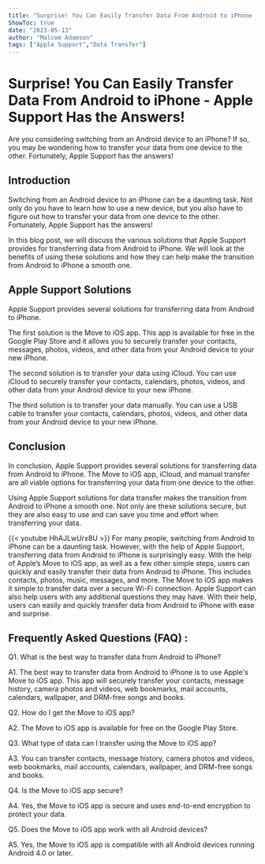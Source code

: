 ```yaml
---
title: "Surprise! You Can Easily Transfer Data From Android to iPhone - Apple Support Has the Answers!"
ShowToc: true 
date: "2023-05-13"
author: "Malcom Adamson" 
tags: ["Apple Support","Data Transfer"]
---
```

# Surprise! You Can Easily Transfer Data From Android to iPhone - Apple Support Has the Answers!

Are you considering switching from an Android device to an iPhone? If so, you may be wondering how to transfer your data from one device to the other. Fortunately, Apple Support has the answers!

## Introduction

Switching from an Android device to an iPhone can be a daunting task. Not only do you have to learn how to use a new device, but you also have to figure out how to transfer your data from one device to the other. Fortunately, Apple Support has the answers!

In this blog post, we will discuss the various solutions that Apple Support provides for transferring data from Android to iPhone. We will look at the benefits of using these solutions and how they can help make the transition from Android to iPhone a smooth one.

## Apple Support Solutions

Apple Support provides several solutions for transferring data from Android to iPhone. 

The first solution is the Move to iOS app. This app is available for free in the Google Play Store and it allows you to securely transfer your contacts, messages, photos, videos, and other data from your Android device to your new iPhone.

The second solution is to transfer your data using iCloud. You can use iCloud to securely transfer your contacts, calendars, photos, videos, and other data from your Android device to your new iPhone.

The third solution is to transfer your data manually. You can use a USB cable to transfer your contacts, calendars, photos, videos, and other data from your Android device to your new iPhone.

## Conclusion

In conclusion, Apple Support provides several solutions for transferring data from Android to iPhone. The Move to iOS app, iCloud, and manual transfer are all viable options for transferring your data from one device to the other. 

Using Apple Support solutions for data transfer makes the transition from Android to iPhone a smooth one. Not only are these solutions secure, but they are also easy to use and can save you time and effort when transferring your data.

{{< youtube HhAJLwUrx8U >}} 
For many people, switching from Android to iPhone can be a daunting task. However, with the help of Apple Support, transferring data from Android to iPhone is surprisingly easy. With the help of Apple’s Move to iOS app, as well as a few other simple steps, users can quickly and easily transfer their data from Android to iPhone. This includes contacts, photos, music, messages, and more. The Move to iOS app makes it simple to transfer data over a secure Wi-Fi connection. Apple Support can also help users with any additional questions they may have. With their help, users can easily and quickly transfer data from Android to iPhone with ease and surprise.

## Frequently Asked Questions (FAQ) :
Q1. What is the best way to transfer data from Android to iPhone?

A1. The best way to transfer data from Android to iPhone is to use Apple's Move to iOS app. This app will securely transfer your contacts, message history, camera photos and videos, web bookmarks, mail accounts, calendars, wallpaper, and DRM-free songs and books. 

Q2. How do I get the Move to iOS app?

A2. The Move to iOS app is available for free on the Google Play Store. 

Q3. What type of data can I transfer using the Move to iOS app?

A3. You can transfer contacts, message history, camera photos and videos, web bookmarks, mail accounts, calendars, wallpaper, and DRM-free songs and books. 

Q4. Is the Move to iOS app secure?

A4. Yes, the Move to iOS app is secure and uses end-to-end encryption to protect your data. 

Q5. Does the Move to iOS app work with all Android devices?

A5. Yes, the Move to iOS app is compatible with all Android devices running Android 4.0 or later.


